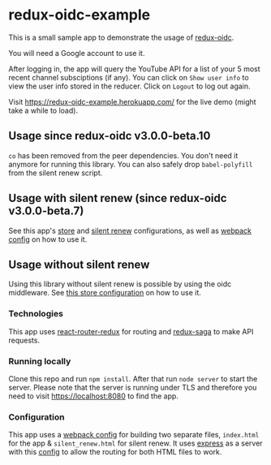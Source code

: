 # redux-oidc-example

This is a small sample app to demonstrate the usage of [redux-oidc](https://github.com/maxmantz/redux-oidc).

You will need a Google account to use it.

After logging in, the app will query the YouTube API for a list of your 5 most recent channel subsciptions (if any).
You can click on `Show user info` to view the user info stored in the reducer.
Click on `Logout` to log out again.

Visit <https://redux-oidc-example.herokuapp.com/> for the live demo (might take a while to load).

## Usage since redux-oidc v3.0.0-beta.10
`co` has been removed from the peer dependencies. You don't need it anymore for running this library. You can also safely drop `babel-polyfill` from the silent renew script.

## Usage with silent renew (since redux-oidc v3.0.0-beta.7)
See this app's [store](https://github.com/maxmantz/redux-oidc-example/blob/master/src/store.js) and [silent renew](https://github.com/maxmantz/redux-oidc-example/blob/master/silent_renew/index.js) configurations, as well as [webpack config](https://github.com/maxmantz/redux-oidc-example/blob/master/webpack.config.js) on how to use it.

## Usage without silent renew
Using this library without silent renew is possible by using the oidc middleware. See [this store configuration](https://github.com/maxmantz/redux-oidc-example/blob/master/src/storeWithoutSilentRenew.js) on how to use it.

### Technologies
This app uses [react-router-redux](https://github.com/reactjs/react-router-redux) for routing and [redux-saga](https://github.com/yelouafi/redux-saga) to make API requests.

### Running locally
Clone this repo and run `npm install`.
After that run `node server` to start the server.
Please note that the server is running under TLS and therefore you need to visit [https://localhost:8080](https://localhost:8080) to find the app.

### Configuration
This app uses a [webpack config](webpack.config.js) for building two separate files, `index.html` for the app & `silent_renew.html` for silent renew. It uses [express](https://github.com/expressjs/express) as a server with this [config](server.prod.js) to allow the routing for both HTML files to work.
